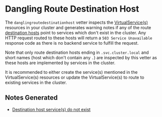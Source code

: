 # Dangling Route Destination Host

The `danglingroutedestinationhost` vetter inspects the
[VirtualService(s)](https://istio.io/docs/reference/config/istio.networking.v1alpha3/#VirtualService)
resources in your cluster and generates warning notes if any of the route
[destination
hosts](https://istio.io/docs/reference/config/istio.networking.v1alpha3/#Destination)
point to services which don't exist in the cluster. Any HTTP request routed
to these hosts will return a `503 Service Unavailable` response code as there is
no backend service to fulfill the request.

Note that only route destination hosts ending in `.svc.cluster.local` and short
names (host which don't contain any `.`) are inspected by this vetter as
these hosts are implemented by services in the cluster.

It is recommended to either create the service(s) mentioned in the
VirtualService(s) resources or update the VirtualService(s) to route to existing
services in the cluster.

## Notes Generated

- [Destination host service(s) do not exist](README-dangling-route-destination.md)
